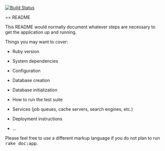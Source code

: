 [![Build Status](https://travis-ci.org/katekilianvovk/gCamp.svg?branch=master)](https://travis-ci.org/katekilianvovk/gCamp)

== README

This README would normally document whatever steps are necessary to get the
application up and running.

Things you may want to cover:

* Ruby version

* System dependencies

* Configuration

* Database creation

* Database initialization

* How to run the test suite

* Services (job queues, cache servers, search engines, etc.)

* Deployment instructions

* ...


Please feel free to use a different markup language if you do not plan to run
<tt>rake doc:app</tt>.
